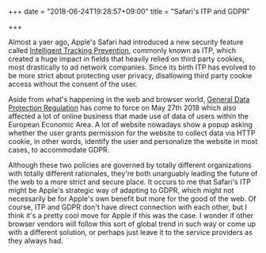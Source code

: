 +++
date = "2018-06-24T19:28:57+09:00"
title = "Safari's ITP and GDPR"

+++

Almost a yaer ago, Apple's Safari had introduced a new security feature called [Intelligent Tracking Prevention](https://webkit.org/blog/7675/intelligent-tracking-prevention/), commonly known as ITP, which created a huge impact in fields that heavily relied on third party cookies, most drastically to ad network companies. Since its birth ITP has evolved to be more strict about protecting user privacy, disallowing third party cookie access without the consent of the user.

Aside from what's happening in the web and browser world, [General Data Protection Regulation](https://en.wikipedia.org/wiki/General_Data_Protection_Regulation) has come to force on May 27th 2018 which also affected a lot of online business that made use of data of users within the European Economic Area. A lot of website nowadays show a popup asking whether the user grants permission for the website to collect data via HTTP cookie, in other words, identify the user and personalize the website in most cases, to accommodate GDPR.

Although these two policies are governed by totally different organizations with totally different rationales, they're both unarguably leading the future of the web to a more strict and secure place. It occurs to me that Safari's ITP might be Apple's strategic way of adapting to GDPR, which might not necessarily be for Apple's own benefit but more for the good of the web. Of course, ITP and GDPR don't have direct connection with each other, but I think it's a pretty cool move for Apple if this was the case. I wonder if other browser vendors will follow this sort of global trend in such way or come up with a different solution, or perhaps just leave it to the service providers as they always had.

